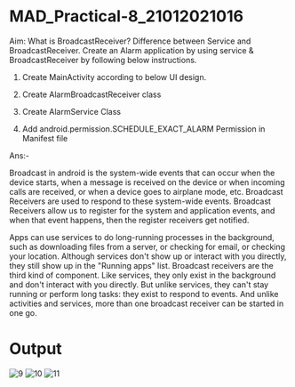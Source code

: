 # MAD_Practical-8_21012021016


Aim:
What is BroadcastReceiver? Difference between Service and BroadcastReceiver. Create an Alarm application by using service & BroadcastReceiver by following below instructions.

1. Create MainActivity according to below UI design.

2. Create AlarmBroadcastReceiver class

3. Create AlarmService Class

4. Add android.permission.SCHEDULE_EXACT_ALARM Permission in Manifest file

Ans:- 

Broadcast in android is the system-wide events that can occur when the device starts, when a message is received on the device or when incoming calls are received, or when a device goes to airplane mode, etc. Broadcast Receivers are used to respond to these system-wide events. Broadcast Receivers allow us to register for the system and application events, and when that event happens, then the register receivers get notified.

Apps can use services to do long-running processes in the background, such as downloading files from a server, or checking for email, or checking your location. Although services don't show up or interact with you directly, they still show up in the "Running apps" list. Broadcast receivers are the third kind of component. Like services, they only exist in the background and don't interact with you directly. But unlike services, they can't stay running or perform long tasks: they exist to respond to events. And unlike activities and services, more than one broadcast receiver can be started in one go.

# Output 

![9](https://github.com/DarshilChodvadiya193/MAD_Practical-8_21012021016/assets/98377643/93d04e8e-e202-49c5-afb1-1021068863aa)
![10](https://github.com/DarshilChodvadiya193/MAD_Practical-8_21012021016/assets/98377643/bcdffb98-f35c-4bd7-8c78-e0e93e58a864)
![11](https://github.com/DarshilChodvadiya193/MAD_Practical-8_21012021016/assets/98377643/b474e9b9-83c5-4916-be2d-04078225d087)

